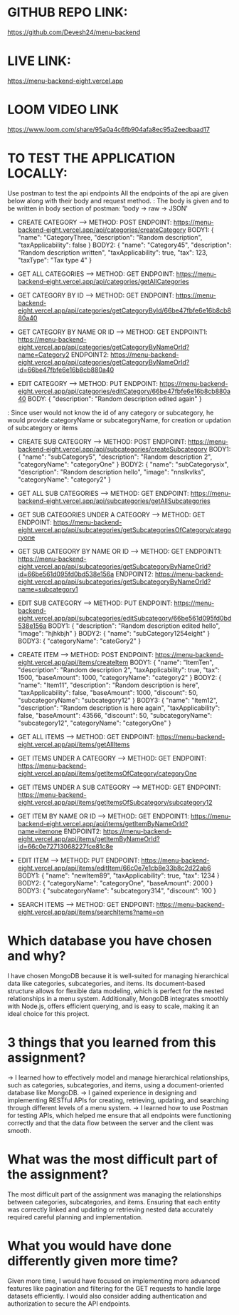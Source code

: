 # GITHUB REPO LINK: 
https://github.com/Devesh24/menu-backend

# LIVE LINK:
https://menu-backend-eight.vercel.app

# LOOM VIDEO LINK
https://www.loom.com/share/95a0a4c6fb904afa8ec95a2eedbaad17

# TO TEST THE APPLICATION LOCALLY:
Use postman to test the api endpoints
All the endpoints of the api are given below along with their body and request method.
<IMPORTANT>: The body is given and to be written in body section of postman: 'body -> raw -> JSON'


- CREATE CATEGORY -->
METHOD: POST
ENDPOINT: https://menu-backend-eight.vercel.app/api/categories/createCategory
BODY1: {
        "name": "CategoryThree,
        "description": "Random description",
        "taxApplicability": false
    }
BODY2: {
        "name": "Category45",
        "description": "Random description written",
        "taxApplicability": true,
        "tax": 123,
        "taxType": "Tax type 4"
    }

- GET ALL CATEGORIES -->
METHOD: GET
ENDPOINT: https://menu-backend-eight.vercel.app/api/categories/getAllCategories

- GET CATEGORY BY ID -->
METHOD: GET
ENDPOINT: https://menu-backend-eight.vercel.app/api/categories/getCategoryById/66be47fbfe6e16b8cb880a40

- GET CATEGORY BY NAME OR ID -->
METHOD: GET
ENDPOINT1: https://menu-backend-eight.vercel.app/api/categories/getCategoryByNameOrId?name=Category2
ENDPOINT2: https://menu-backend-eight.vercel.app/api/categories/getCategoryByNameOrId?id=66be47fbfe6e16b8cb880a40

- EDIT CATEGORY -->
METHOD: PUT
ENDPOINT: https://menu-backend-eight.vercel.app/api/categories/editCategory/66be47fbfe6e16b8cb880a40
BODY: {
        "description": "Random description edited again"
    }


<IMPORTANT>: Since user would not know the id of any category or subcategory, he would provide categoryName or subcategoryName, for creation or updation of subcategory or items


- CREATE SUB CATEGORY -->
METHOD: POST
ENDPOINT: https://menu-backend-eight.vercel.app/api/subcategories/createSubcategory
BODY1: {
        "name": "subCategory5",
        "description": "Random description 2",
        "categoryName": "categoryOne"
    }
BODY2: {
        "name": "subCategorysix",
        "description": "Random description hello",
        "image": "nnslkvlks",
        "categoryName": "category2"
    }

- GET ALL SUB CATEGORIES -->
METHOD: GET
ENDPOINT: https://menu-backend-eight.vercel.app/api/subcategories/getAllSubcategories

- GET SUB CATEGORIES UNDER A CATEGORY -->
METHOD: GET
ENDPOINT: https://menu-backend-eight.vercel.app/api/subcategories/getSubcategoriesOfCategory/categoryone

- GET SUB CATEGORY BY NAME OR ID -->
METHOD: GET
ENDPOINT1: https://menu-backend-eight.vercel.app/api/subcategories/getSubcategoryByNameOrId?id=66be561d095fd0bd538e156a
ENDPOINT2: https://menu-backend-eight.vercel.app/api/subcategories/getSubcategoryByNameOrId?name=subcategory1

- EDIT SUB CATEGORY -->
METHOD: PUT
ENDPOINT: https://menu-backend-eight.vercel.app/api/subcategories/editSubcategory/66be561d095fd0bd538e156a
BODY1: {
        "description": "Random description edited hello",
        "image": "hjhkbjh"
    }
BODY2: {
        "name": "subCategory1254eight"
    }
BODY3: {
        "categoryName": "cateGory2"
    }



- CREATE ITEM -->
METHOD: POST
ENDPOINT: https://menu-backend-eight.vercel.app/api/items/createItem
BODY1: {
        "name": "ItemTen",
        "description": "Random description 2",
        "taxApplicability": true,
        "tax": 1500,
        "baseAmount": 1000,
        "categoryName": "category2"
    }
BODY2: {
        "name": "Item11",
        "description": "Random description is here",
        "taxApplicability": false,
        "baseAmount": 1000,
        "discount": 50,
        "subcategoryName": "subcategory12"
    }
BODY3: {
        "name": "Item12",
        "description": "Random description is here again",
        "taxApplicability": false,
        "baseAmount": 43566,
        "discount": 50,
        "subcategoryName": "subcategory12",
        "categoryName": "categoryOne"
    }

- GET ALL ITEMS -->
METHOD: GET
ENDPOINT: https://menu-backend-eight.vercel.app/api/items/getAllItems

- GET ITEMS UNDER A CATEGORY -->
METHOD: GET
ENDPOINT: https://menu-backend-eight.vercel.app/api/items/getItemsOfCategory/categoryOne

- GET ITEMS UNDER A SUB CATEGORY -->
METHOD: GET
ENDPOINT: https://menu-backend-eight.vercel.app/api/items/getItemsOfSubcategory/subcategory12

- GET ITEM BY NAME OR ID -->
METHOD: GET
ENDPOINT1: https://menu-backend-eight.vercel.app/api/items/getItemByNameOrId?name=itemone
ENDPOINT2: https://menu-backend-eight.vercel.app/api/items/getItemByNameOrId?id=66c0e72713068227fce81c8e

- EDIT ITEM -->
METHOD: PUT
ENDPOINT: https://menu-backend-eight.vercel.app/api/items/editItem/66c0e7e1cb8e33b8c2d22ab6
BODY1: {
        "name": "newItem89",
        "taxApplicability": true,
        "tax": 1234
    }
BODY2: {
        "categoryName": "categoryOne",
        "baseAmount": 2000
    }
BODY3: {
        "subcategoryName": "subcategory314",
        "discount": 100
    }

-  SEARCH ITEMS  -->
METHOD: GET
ENDPOINT: https://menu-backend-eight.vercel.app/api/items/searchItems?name=on



# Which database you have chosen and why?
I have chosen MongoDB because it is well-suited for managing hierarchical data like categories, subcategories, and items. Its document-based structure allows for flexible data modeling, which is perfect for the nested relationships in a menu system. Additionally, MongoDB integrates smoothly with Node.js, offers efficient querying, and is easy to scale, making it an ideal choice for this project.

# 3 things that you learned from this assignment?
-> I learned how to effectively model and manage hierarchical relationships, such as categories, subcategories, and items, using a document-oriented database like MongoDB.
-> I gained experience in designing and implementing RESTful APIs for creating, retrieving, updating, and searching through different levels of a menu system.
-> I learned how to use Postman for testing APIs, which helped me ensure that all endpoints were functioning correctly and that the data flow between the server and the client was smooth.

# What was the most difficult part of the assignment?
The most difficult part of the assignment was managing the relationships between categories, subcategories, and items. Ensuring that each entity was correctly linked and updating or retrieving nested data accurately required careful planning and implementation. 

# What you would have done differently given more time?
Given more time, I would have focused on implementing more advanced features like pagination and filtering for the GET requests to handle large datasets efficiently. I would also consider adding authentication and authorization to secure the API endpoints.